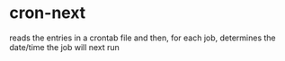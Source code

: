cron-next
=========

reads the entries in a crontab file and then, for each job, determines the date/time the job will next run
